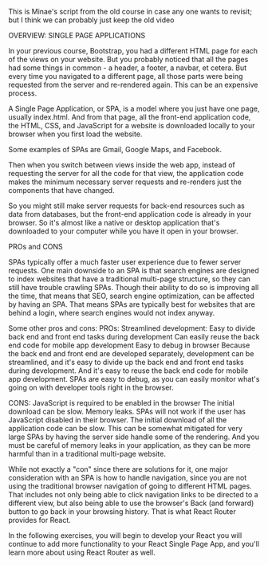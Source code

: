 This is Minae's script from the old course in case any one wants to revisit;
but I think we can probably just keep the old video

OVERVIEW: SINGLE PAGE APPLICATIONS

In your previous course, Bootstrap, you had a different HTML page for each of the views on your website. But you probably noticed that all the pages had some things in common - a header, a footer, a navbar, et cetera. But every time you navigated to a different page, all those parts were being requested from the server and re-rendered again. This can be an expensive process. 

A Single Page Application, or SPA, is a model where you just have one page, usually index.html. 
 And from that page, all the front-end  application code, the HTML, CSS, and JavaScript for a website is downloaded locally to your browser when you first load the website.

Some examples of SPAs are Gmail, Google Maps, and Facebook.

Then when you switch between views inside the web app, instead of requesting the server for all the code for that view, the application code makes the minimum necessary server requests and re-renders just the components that have changed.

So you might still make server requests for back-end resources such as data from databases, but the front-end  application code is already in your browser. So it's almost like a native or desktop application that's downloaded to your computer while you have it open in your browser. 


PROs and CONS

SPAs typically offer a much faster user experience due to fewer server requests. One main downside to an SPA is that  search engines are designed to index websites that have a traditional multi-page structure, so they can still have trouble crawling SPAs. Though their ability to do so is improving all the time, that means that SEO, search engine optimization, can be affected by having an SPA. That means SPAs are typically best for websites that are behind a login, where search engines would not index anyway.

Some other pros and cons:
PROs:
Streamlined development: Easy to divide back end and front end tasks during development
Can easily reuse the back end code for mobile app development
Easy to debug in browser
Because the back end and front end are developed separately, development can be streamlined, and it's easy to divide up the back end and front end tasks during development. And it's easy to reuse the back end code for mobile app development. 
SPAs are easy to debug, as you can easily monitor what's going on with developer tools right in the browser.

CONS:
JavaScript is required to be enabled in the browser
The initial download can be slow. 
Memory leaks. 
SPAs will not work if the user has JavaScript disabled in their browser. The initial download of all the application code can be slow. This can be somewhat mitigated for very large SPAs by having the server side handle some of the rendering. 
And you must be careful of memory leaks in your application, as they can be more harmful than in a traditional multi-page website. 

While not exactly a "con" since there are solutions for it, one major consideration with an SPA is how to handle navigation, since you are not using the traditional browser navigation of going to different HTML pages. That includes not only being able to click navigation links to be directed to a different view, but also being able to use the browser's Back (and forward)  button to go back in your browsing history. That is what React Router provides for React. 

In the following exercises, you will begin to develop your React you will continue to add more functionality to your React Single Page App, and you'll learn more about using React Router as well. 






